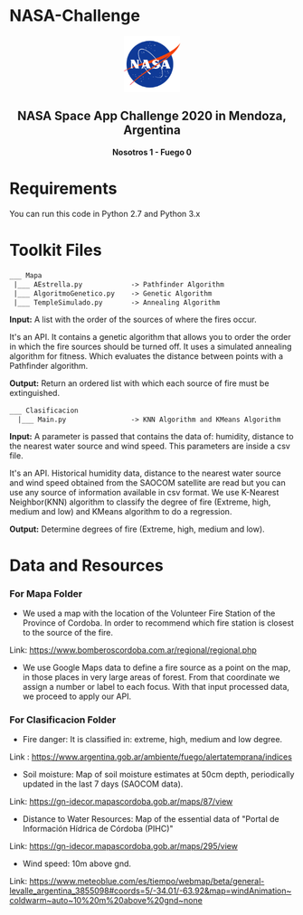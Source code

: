 # NASA-Challenge

<p align="center">
 <img width="100px" src="https://github.com/cabustillo13/NASA-Challenge/blob/main/Nasa.svg" align="center" alt="NASA Space App Challenge" />
 <h2 align="center">NASA Space App Challenge 2020 in Mendoza, Argentina</h2>
 <p align="center"><b>Nosotros 1 - Fuego 0</b></p>
</p>

# Requirements

You can run this code in Python 2.7 and Python 3.x

# Toolkit Files

```
___ Mapa
 |___ AEstrella.py            -> Pathfinder Algorithm
 |___ AlgoritmoGenetico.py    -> Genetic Algorithm
 |___ TempleSimulado.py       -> Annealing Algorithm
``` 
**Input:** A list with the order of the sources of where the fires occur.  

It's an API. It contains a genetic algorithm that allows you to order the order in which the fire sources should be turned off. It uses a simulated annealing algorithm for fitness. Which evaluates the distance between points with a Pathfinder algorithm. 

**Output:** Return an ordered list with which each source of fire must be extinguished.

```
___ Clasificacion
  |___ Main.py                -> KNN Algorithm and KMeans Algorithm
```
 
**Input:** A parameter is passed that contains the data of: humidity, distance to the nearest water source and wind speed. This parameters are inside a csv file.
 
It's an API. Historical humidity data, distance to the nearest water source and wind speed obtained from the SAOCOM satellite are read but you can use any source of information available in csv format. We use K-Nearest Neighbor(KNN) algorithm to classify the degree of fire (Extreme, high, medium and low) and KMeans algorithm to do a regression.
 
 **Output:** Determine degrees of fire (Extreme, high, medium and low).
 
 # Data and Resources
 
### For Mapa Folder

- We used a map with the location of the Volunteer Fire Station of the Province of Cordoba. In order to recommend which fire station is closest to the source of the fire.

Link: https://www.bomberoscordoba.com.ar/regional/regional.php

- We use Google Maps data to define a fire source as a point on the map, in those places in very large areas of forest. From that coordinate we assign a number or label to each focus. With that input processed data, we proceed to apply our API.

### For Clasificacion Folder

- Fire danger: It is classified in: extreme, high, medium and low degree.

Link : https://www.argentina.gob.ar/ambiente/fuego/alertatemprana/indices

- Soil moisture: Map of soil moisture estimates at 50cm depth, periodically updated in the last 7 days (SAOCOM data).

Link: https://gn-idecor.mapascordoba.gob.ar/maps/87/view

- Distance to Water Resources: Map of the essential data of "Portal de Información Hídrica de Córdoba (PIHC)"

Link: https://gn-idecor.mapascordoba.gob.ar/maps/295/view

- Wind speed: 10m above gnd.

Link: https://www.meteoblue.com/es/tiempo/webmap/beta/general-levalle_argentina_3855098#coords=5/-34.01/-63.92&map=windAnimation~coldwarm~auto~10%20m%20above%20gnd~none
